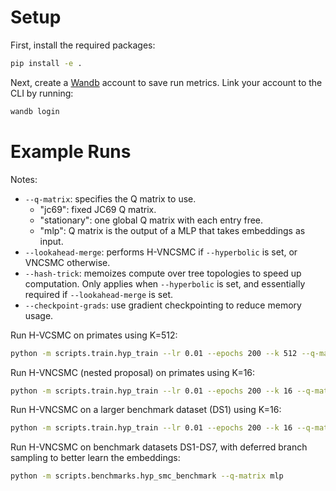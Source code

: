 # Setup

First, install the required packages:

```bash
pip install -e .
```

Next, create a [Wandb](https://wandb.ai) account to save run metrics. Link
your account to the CLI by running:

```bash
wandb login
```

# Example Runs

Notes:

- `--q-matrix`: specifies the Q matrix to use.
  - "jc69": fixed JC69 Q matrix.
  - "stationary": one global Q matrix with each entry free.
  - "mlp": Q matrix is the output of a MLP that takes embeddings as input.
- `--lookahead-merge`: performs H-VNCSMC if `--hyperbolic` is set, or VNCSMC
  otherwise.
- `--hash-trick`: memoizes compute over tree topologies to speed up computation.
  Only applies when `--hyperbolic` is set, and essentially required if
  `--lookahead-merge` is set.
- `--checkpoint-grads`: use gradient checkpointing to reduce memory usage.

Run H-VCSMC on primates using K=512:

```bash
python -m scripts.train.hyp_train --lr 0.01 --epochs 200 --k 512 --q-matrix jc69 --hash-trick data/primates.phy
```

Run H-VNCSMC (nested proposal) on primates using K=16:

```bash
python -m scripts.train.hyp_train --lr 0.01 --epochs 200 --k 16 --q-matrix jc69 --lookahead-merge --hash-trick data/primates.phy
```

Run H-VNCSMC on a larger benchmark dataset (DS1) using K=16:

```bash
python -m scripts.train.hyp_train --lr 0.01 --epochs 200 --k 16 --q-matrix jc69 --lookahead-merge --hash-trick --checkpoint-grads data/hohna/DS1.phy
```

Run H-VNCSMC on benchmark datasets DS1-DS7, with deferred branch sampling to better learn the embeddings:

```bash
python -m scripts.benchmarks.hyp_smc_benchmark --q-matrix mlp
```
